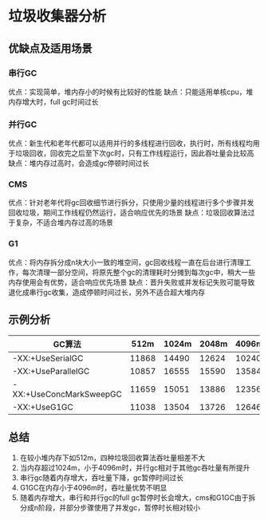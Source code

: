 # 垃圾收集器分析
## 优缺点及适用场景
### 串行GC
优点：实现简单，堆内存小的时候有比较好的性能
缺点：只能适用单核cpu，堆内存增大时，full gc时间过长
### 并行GC
优点：新生代和老年代都可以适用并行的多线程进行回收，执行时，所有线程均用于垃圾回收，回收完之后至下次gc时，只有工作线程运行，因此吞吐量会比较高
缺点：堆内存过高时，会造成gc停顿时间过长
### CMS
优点：针对老年代将gc回收细节进行拆分，只使用少量的线程进行多个步骤并发回收垃圾，期间工作线程仍然运行，适合响应优先的场景
缺点：垃圾回收算法过于复杂，不适合堆内存过高的场景
### G1
优点：将内存拆分成n块大小一致的堆空间，gc回收线程一直在后台进行清理工作，每次清理一部分空间，将原先整个gc的清理耗时分摊到每次gc中，稍大一些内存使用会有优势，适合响应优先场景
缺点：晋升失败或并发标记失败可能导致退化成串行gc收集，造成停顿时间过长，另外不适合超大堆内存
## 示例分析

| GC算法 | 512m  | 1024m  | 2048m |4096m|
|------|---|---|---|---|
|  -XX:+UseSerialGC|   11868   |  14490  | 12624  |10240|
|  -XX:+UseParallelGC| 10857 | 16555  |  15590  | 13584  |
|  -XX:+UseConcMarkSweepGC| 11659  |15051   |  13886  | 12356  |
|  -XX:+UseG1GC| 11038  | 13504  |  13726  | 12646  |


## 总结
1. 在较小堆内存下如512m，四种垃圾回收算法吞吐量相差不大
2. 当内存超过1024m，小于4096m时，并行gc相对于其他gc吞吐量有所提升
3. 串行gc随着内存增大，吞吐量下降，gc暂停时间过长
4. G1GC在内存小于4096m时，吞吐量优势不明显
5. 随着内存增大，串行和并行gc的full gc暂停时长会增大，cms和G1GC由于拆分成n阶段，并部分步骤使用了并发gc，暂停时长相对较小